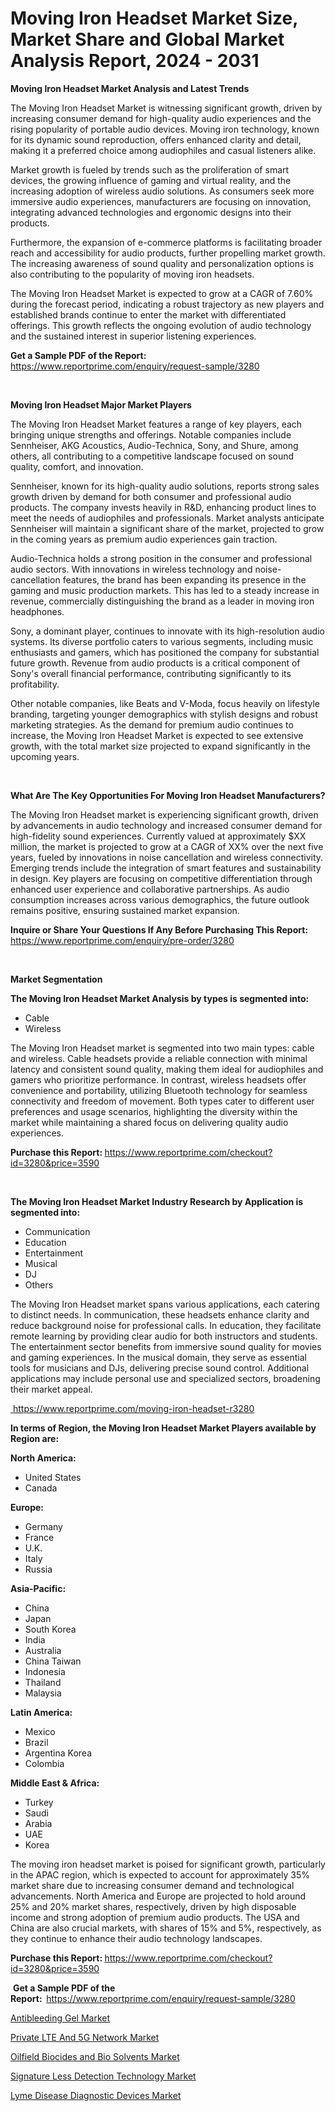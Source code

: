 <p><h1>Moving Iron Headset Market Size, Market Share and Global Market Analysis Report, 2024 - 2031</h1></p><p><strong>Moving Iron Headset Market Analysis and Latest Trends</strong></p>
<p><p>The Moving Iron Headset Market is witnessing significant growth, driven by increasing consumer demand for high-quality audio experiences and the rising popularity of portable audio devices. Moving iron technology, known for its dynamic sound reproduction, offers enhanced clarity and detail, making it a preferred choice among audiophiles and casual listeners alike.</p><p>Market growth is fueled by trends such as the proliferation of smart devices, the growing influence of gaming and virtual reality, and the increasing adoption of wireless audio solutions. As consumers seek more immersive audio experiences, manufacturers are focusing on innovation, integrating advanced technologies and ergonomic designs into their products. </p><p>Furthermore, the expansion of e-commerce platforms is facilitating broader reach and accessibility for audio products, further propelling market growth. The increasing awareness of sound quality and personalization options is also contributing to the popularity of moving iron headsets.</p><p>The Moving Iron Headset Market is expected to grow at a CAGR of 7.60% during the forecast period, indicating a robust trajectory as new players and established brands continue to enter the market with differentiated offerings. This growth reflects the ongoing evolution of audio technology and the sustained interest in superior listening experiences.</p></p>
<p><strong>Get a Sample PDF of the Report:&nbsp;</strong> <a href="https://www.reportprime.com/enquiry/request-sample/3280?utm_campaign=1294&utm_medium=2&utm_source=Github&utm_content=ia&utm_term=10102024&utm_id=moving-iron-headset">https://www.reportprime.com/enquiry/request-sample/3280</a></p>
<p>&nbsp;</p>
<p><strong>Moving Iron Headset Major Market Players</strong></p>
<p><p>The Moving Iron Headset Market features a range of key players, each bringing unique strengths and offerings. Notable companies include Sennheiser, AKG Acoustics, Audio-Technica, Sony, and Shure, among others, all contributing to a competitive landscape focused on sound quality, comfort, and innovation.</p><p>Sennheiser, known for its high-quality audio solutions, reports strong sales growth driven by demand for both consumer and professional audio products. The company invests heavily in R&D, enhancing product lines to meet the needs of audiophiles and professionals. Market analysts anticipate Sennheiser will maintain a significant share of the market, projected to grow in the coming years as premium audio experiences gain traction.</p><p>Audio-Technica holds a strong position in the consumer and professional audio sectors. With innovations in wireless technology and noise-cancellation features, the brand has been expanding its presence in the gaming and music production markets. This has led to a steady increase in revenue, commercially distinguishing the brand as a leader in moving iron headphones.</p><p>Sony, a dominant player, continues to innovate with its high-resolution audio systems. Its diverse portfolio caters to various segments, including music enthusiasts and gamers, which has positioned the company for substantial future growth. Revenue from audio products is a critical component of Sony's overall financial performance, contributing significantly to its profitability.</p><p>Other notable companies, like Beats and V-Moda, focus heavily on lifestyle branding, targeting younger demographics with stylish designs and robust marketing strategies. As the demand for premium audio continues to increase, the Moving Iron Headset Market is expected to see extensive growth, with the total market size projected to expand significantly in the upcoming years.</p></p>
<p>&nbsp;</p>
<p><strong>What Are The Key Opportunities For Moving Iron Headset Manufacturers?</strong></p>
<p><p>The Moving Iron Headset market is experiencing significant growth, driven by advancements in audio technology and increased consumer demand for high-fidelity sound experiences. Currently valued at approximately $XX million, the market is projected to grow at a CAGR of XX% over the next five years, fueled by innovations in noise cancellation and wireless connectivity. Emerging trends include the integration of smart features and sustainability in design. Key players are focusing on competitive differentiation through enhanced user experience and collaborative partnerships. As audio consumption increases across various demographics, the future outlook remains positive, ensuring sustained market expansion.</p></p>
<p><strong>Inquire or Share Your Questions If Any Before Purchasing This Report:</strong> <a href="https://www.reportprime.com/enquiry/pre-order/3280?utm_campaign=1294&utm_medium=2&utm_source=Github&utm_content=ia&utm_term=10102024&utm_id=moving-iron-headset">https://www.reportprime.com/enquiry/pre-order/3280</a></p>
<p>&nbsp;</p>
<p><strong>Market Segmentation</strong></p>
<p><strong>The Moving Iron Headset Market Analysis by types is segmented into:</strong></p>
<p><ul><li>Cable</li><li>Wireless</li></ul></p>
<p><p>The Moving Iron Headset market is segmented into two main types: cable and wireless. Cable headsets provide a reliable connection with minimal latency and consistent sound quality, making them ideal for audiophiles and gamers who prioritize performance. In contrast, wireless headsets offer convenience and portability, utilizing Bluetooth technology for seamless connectivity and freedom of movement. Both types cater to different user preferences and usage scenarios, highlighting the diversity within the market while maintaining a shared focus on delivering quality audio experiences.</p></p>
<p><strong>Purchase this Report:&nbsp;</strong><a href="https://www.reportprime.com/checkout?id=3280&price=3590&utm_campaign=1294&utm_medium=2&utm_source=Github&utm_content=ia&utm_term=10102024&utm_id=moving-iron-headset">https://www.reportprime.com/checkout?id=3280&price=3590</a></p>
<p>&nbsp;</p>
<p><strong>The Moving Iron Headset Market Industry Research by Application is segmented into:</strong></p>
<p><ul><li>Communication</li><li>Education</li><li>Entertainment</li><li>Musical</li><li>DJ</li><li>Others</li></ul></p>
<p><p>The Moving Iron Headset market spans various applications, each catering to distinct needs. In communication, these headsets enhance clarity and reduce background noise for professional calls. In education, they facilitate remote learning by providing clear audio for both instructors and students. The entertainment sector benefits from immersive sound quality for movies and gaming experiences. In the musical domain, they serve as essential tools for musicians and DJs, delivering precise sound control. Additional applications may include personal use and specialized sectors, broadening their market appeal.</p></p>
<p><a href="https://www.reportprime.com/moving-iron-headset-r3280?utm_campaign=1294&utm_medium=2&utm_source=Github&utm_content=ia&utm_term=10102024&utm_id=moving-iron-headset">&nbsp;https://www.reportprime.com/moving-iron-headset-r3280</a></p>
<p><strong>In terms of Region, the Moving Iron Headset Market Players available by Region are:</strong></p>
<p>
    <p> <strong> North America: </strong>
        <ul>
            <li>United States</li>
            <li>Canada</li>
        </ul>
        </p> 
    <p> <strong> Europe: </strong>
        <ul>
            <li>Germany</li>
            <li>France</li>
            <li>U.K.</li>
            <li>Italy</li>
            <li>Russia</li>
        </ul>
        </p> 
    <p> <strong> Asia-Pacific: </strong>
        <ul>
            <li>China</li>
            <li>Japan</li>
            <li>South Korea</li>
            <li>India</li>
            <li>Australia</li>
            <li>China Taiwan</li>
            <li>Indonesia</li>
            <li>Thailand</li>
            <li>Malaysia</li>
        </ul>
        </p> 
    <p> <strong> Latin America: </strong>
        <ul>
            <li>Mexico</li>
            <li>Brazil</li>
            <li>Argentina Korea</li>
            <li>Colombia</li>
        </ul>
        </p> 
    <p> <strong> Middle East & Africa: </strong>
        <ul>
            <li>Turkey</li>
            <li>Saudi</li>
            <li>Arabia</li>
            <li>UAE</li>
            <li>Korea</li>
        </ul>
    </p>
    </p>
<p><p>The moving iron headset market is poised for significant growth, particularly in the APAC region, which is expected to account for approximately 35% market share due to increasing consumer demand and technological advancements. North America and Europe are projected to hold around 25% and 20% market shares, respectively, driven by high disposable income and strong adoption of premium audio products. The USA and China are also crucial markets, with shares of 15% and 5%, respectively, as they continue to enhance their audio technology landscapes.</p></p>
<p><strong>Purchase this Report: </strong><a href="https://www.reportprime.com/checkout?id=3280&price=3590&utm_campaign=1294&utm_medium=2&utm_source=Github&utm_content=ia&utm_term=10102024&utm_id=moving-iron-headset">https://www.reportprime.com/checkout?id=3280&price=3590</a></p>
<p>&nbsp;<strong>Get a Sample PDF of the Report:&nbsp;&nbsp;</strong><a href="https://www.reportprime.com/enquiry/request-sample/3280?utm_campaign=1294&utm_medium=2&utm_source=Github&utm_content=ia&utm_term=10102024&utm_id=moving-iron-headset">https://www.reportprime.com/enquiry/request-sample/3280</a></p>
<p><strong></strong></p>
<p><p><a href="https://www.linkedin.com/pulse/insights-antibleeding-gel-market-size-which-expanding-66-tpeme?utm_campaign=1294&utm_medium=2&utm_source=Github&utm_content=ia&utm_term=10102024&utm_id=moving-iron-headset">Antibleeding Gel Market</a></p><p><a href="https://www.linkedin.com/pulse/private-lte-5g-network-market-analysis-report-global-insights-5xboe?utm_campaign=1294&utm_medium=2&utm_source=Github&utm_content=ia&utm_term=10102024&utm_id=moving-iron-headset">Private LTE And 5G Network Market</a></p><p><a href="https://www.linkedin.com/pulse/emerging-trends-oilfield-biocides-bio-solvents-market-j9ade?utm_campaign=1294&utm_medium=2&utm_source=Github&utm_content=ia&utm_term=10102024&utm_id=moving-iron-headset">Oilfield Biocides and Bio Solvents Market</a></p><p><a href="https://www.linkedin.com/pulse/global-perspectives-signature-less-detection-technology-market-zcmmf?utm_campaign=1294&utm_medium=2&utm_source=Github&utm_content=ia&utm_term=10102024&utm_id=moving-iron-headset">Signature Less Detection Technology Market</a></p><p><a href="https://www.linkedin.com/pulse/navigating-lyme-disease-diagnostic-devices-market-expert-e8aze?utm_campaign=1294&utm_medium=2&utm_source=Github&utm_content=ia&utm_term=10102024&utm_id=moving-iron-headset">Lyme Disease Diagnostic Devices Market</a></p></p>
